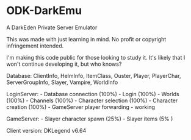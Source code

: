 # ODK-DarkEmu
A DarkEden Private Server Emulator

This was made with just learning in mind. No profit or copyright infringement intended.

I'm making this code public for those looking to study it.
It's likely that I won't continue developing it, but who knows?

Database:
	ClientInfo, HelmInfo, ItemClass, Ouster, Player, PlayerChar, ServerGroupInfo, Slayer, Vampire, WorldInfo

LoginServer:
	- Database connection (100%)
	- Login               (100%)
	- Worlds              (100%)
	- Channels            (100%)
	- Character selection (100%)
	- Character creation  (100%)
	- GameServer player forwarding - working
	
GameServer:
	- Slayer character spawn (25%)
	- Slayer items           (5% )
	
	
Client version:
	DKLegend v6.64